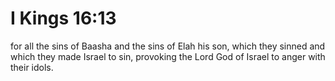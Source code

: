 # I Kings 16:13

for all the sins of Baasha and the sins of Elah his son, which they sinned and which they made Israel to sin, provoking the Lord God of Israel to anger with their idols.
